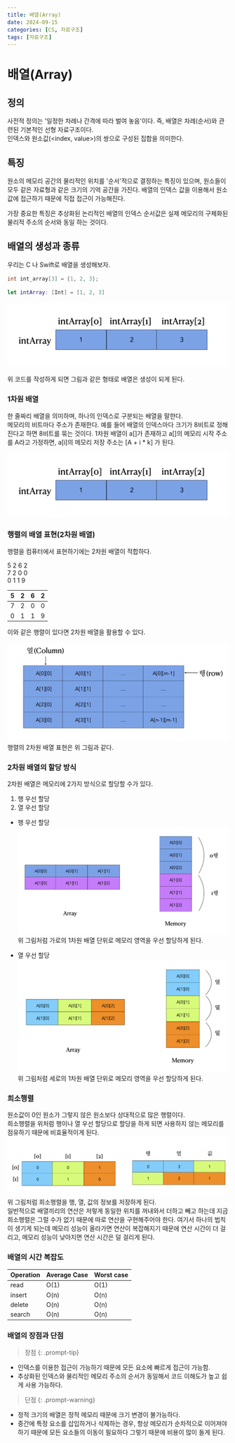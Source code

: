 ```yaml
---
title: 배열(Array) 
date: 2024-09-15 
categories: [CS, 자료구조]
tags: [자료구조]
---
```

# 배열(Array)
## 정의
사전적 정의는 '일정한 차례나 간격에 따라 벌여 놓음'이다. 즉, 배열은 차례(순서)와 관련된 기본적인 선형 자료구조이다.  
인덱스와 원소값(<index, value>)의 쌍으로 구성된 집합을 의미한다.  
  
## 특징
원소의 메모리 공간의 물리적인 위치를 '순서'적으로 결정하는 특징이 있으며, 원소들이 모두 같은 자료형과 같은 크기의 기억 공간을 가진다. 배열의 인덱스 값을 이용해서 원소값에 접근하기 때문에 직접 접근이 가능해진다.  
  
가장 중요한 특징은 추상화된 논리적인 배열의 인덱스 순서값은 실제 메모리의 구체화된 물리적 주소의 순서와 동일 하는 것이다.  

## 배열의 생성과 종류
우리는 C 나 Swift로 배열을 생성해보자.
```c
int int_array[3] = {1, 2, 3};
```
```swift
let intArray: [Int] = [1, 2, 3]
```
![](/assets/img/post-image/20240915PostArray/array1.png)

위 코드를 작성하게 되면 그림과 같은 형태로 배열은 생성이 되게 된다.
### 1차원 배열
한 줄짜리 배열을 의미하며, 하나의 인덱스로 구분되는 배열을 말한다.  
메모리의 비트마다 주소가 존재한다. 예를 들어 배열의 인덱스마다 크기가 8비트로 정해진다고 하면 8비트를 묶는 것이다.
1차원 배열이 a[]가 존재하고 a[]의 메모리 시작 주소를 A라고 가정하면,  a[i]의 메모리 저장 주소는 [A + i * k] 가 된다.  

![](/assets/img/post-image/20240915PostArray/array2.png)
  
### 행렬의 배열 표현(2차원 배열)
행렬을 컴퓨터에서 표현하기에는 2차원 배열이 적합하다.  
  
5  2  6  2  
7  2  0  0  
0  1  1  9  
  
|5|2|6|2|  
|---|---|---|---|  
|7|2|0|0|  
|0|1|1|9|  
  
이와 같은 행렬이 있다면 2차원 배열을 활용할 수 있다.  
  
![](/assets/img/post-image/20240915PostArray/array3.png)
행렬의 2차원 배열 표현은 위 그림과 같다.  

### 2차원 배열의 할당 방식
2차원 배열은 메모리에 2가지 방식으로 할당할 수가 있다.
1. 행 우선 할당
2. 열 우선 할당
  
  
- 행 우선 할당
![](/assets/img/post-image/20240915PostArray/array4.png)
위 그림처럼 가로의 1차원 배열 단위로 메모리 영역을 우선 할당하게 된다.  
  
- 열 우선 할당
![](/assets/img/post-image/20240915PostArray/array5.png)
위 그림처럼 세로의 1차원 배열 단위로 메모리 영역을 우선 할당하게 된다.  
  
### 희소행렬
원소값이 0인 원소가 그렇지 않은 원소보다 상대적으로 많은 행렬이다.  
희소행렬을 위처럼 행이나 열 우선 할당으로 할당을 하게 되면 사용하지 않는 메모리를 점유하기 때문에 비효율적이게 된다.
![](/assets/img/post-image/20240915PostArray/array6.png)
위 그림처럼 희소행렬을 행, 열, 값의 정보를 저장하게 된다.  
일반적으로 배열끼리의 연산은 저렇게 동일한 위치를 꺼내와서 더하고 빼고 하는데 지금 희소행렬은 그럴 수가 없기 때문에 따로 연산을 구현해주어야 한다. 여기서 하나의 법칙이 생기게 되는데 메모리 성능이 올라가면 연산이 복잡해지기 때문에 연산 시간이 더 걸리고, 메모리 성능이 낮아지면 연산 시간은 덜 걸리게 된다.

### 배열의 시간 복잡도
  
|Operation|Average Case|Worst case|  
|---|---|---|  
|read|O(1)|O(1)|  
|insert|O(n)|O(n)|  
|delete|O(n)|O(n)|  
|search|O(n)|O(n)|  
  
### 배열의 장점과 단점
>장점
{: .prompt-tip}
- 인덱스를 이용한 접근이 가능하기 때문에 모든 요소에 빠르게 접근이 가능함.
- 추상화된 인덱스와 물리적인 메모리 주소의 순서가 동일해서 코드 이해도가 높고 쉽게 사용 가능하다.

>단점 
{: .prompt-warning}
- 정적 크기의 배열은 정적 메모리 때문에 크기 변경이 불가능하다.
- 중간에 특정 요소를 삽입하거나 삭제하는 경우, 항상 메모리가 순차적으로 이어져야 하기 때문에 모든 요소들의 이동이 필요하다 그렇기 때문에 비용이 많이 들게 된다.
